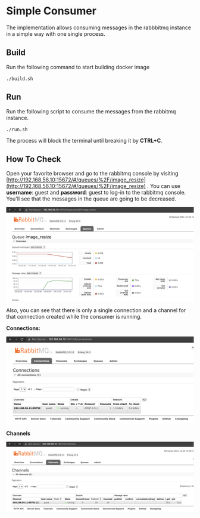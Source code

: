 # Simple Consumer

The implementation allows consuming messages in the rabbbitmq instance in a simple way with one single process.

## Build
Run the following command to start building docker image

```aidl
./build.sh
```

## Run
Run the following script to consume the messages from the rabbitmq instance.

```aidl
./run.sh
```

The process will block the terminal until breaking it by **CTRL+C**.

## How To Check

Open your favorite browser and go to the rabbitmq console by visiting [http://192.168.56.10:15672/#/queues/%2F/image_resize](http://192.168.56.10:15672/#/queues/%2F/image_resize) . You can use **username**: guest and **password**: guest to log-in to the rabbitmq console.
You'll see that the messages in the queue are going to be decreased.

![](docs/images/simple-consumer.png)

Also, you can see that there is only a single connection and a channel for that connection created while the consumer is running.

**Connections:**

![RabbitMQ Connections](docs/images/simple-consumer_connections.png)

**Channels**

![RabbitMQ Connections](docs/images/simple-consumer_channels.png)